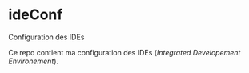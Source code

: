 # ideConf
Configuration des IDEs

Ce repo contient ma configuration des IDEs (_Integrated Developement Environement_).
